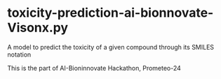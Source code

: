 # toxicity-prediction-ai-bionnovate-Visonx.py
A model to predict the toxicity of a given compound through its SMILES notation

This is the part of AI-Bioninnovate Hackathon, Prometeo-24
